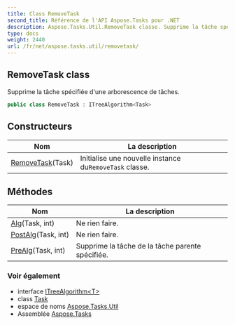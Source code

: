 ```yaml
---
title: Class RemoveTask
second_title: Référence de l'API Aspose.Tasks pour .NET
description: Aspose.Tasks.Util.RemoveTask classe. Supprime la tâche spécifiée dune arborescence de tâches.
type: docs
weight: 2440
url: /fr/net/aspose.tasks.util/removetask/
---
```

## RemoveTask class

Supprime la tâche spécifiée d'une arborescence de tâches.

```csharp
public class RemoveTask : ITreeAlgorithm<Task>
```

## Constructeurs

| Nom | La description |
| --- | --- |
| [RemoveTask](removetask/)(Task) | Initialise une nouvelle instance du`RemoveTask` classe. |

## Méthodes

| Nom | La description |
| --- | --- |
| [Alg](../../aspose.tasks.util/removetask/alg/)(Task, int) | Ne rien faire. |
| [PostAlg](../../aspose.tasks.util/removetask/postalg/)(Task, int) | Ne rien faire. |
| [PreAlg](../../aspose.tasks.util/removetask/prealg/)(Task, int) | Supprime la tâche de la tâche parente spécifiée. |

### Voir également

* interface [ITreeAlgorithm&lt;T&gt;](../itreealgorithm-1/)
* class [Task](../../aspose.tasks/task/)
* espace de noms [Aspose.Tasks.Util](../../aspose.tasks.util/)
* Assemblée [Aspose.Tasks](../../)


